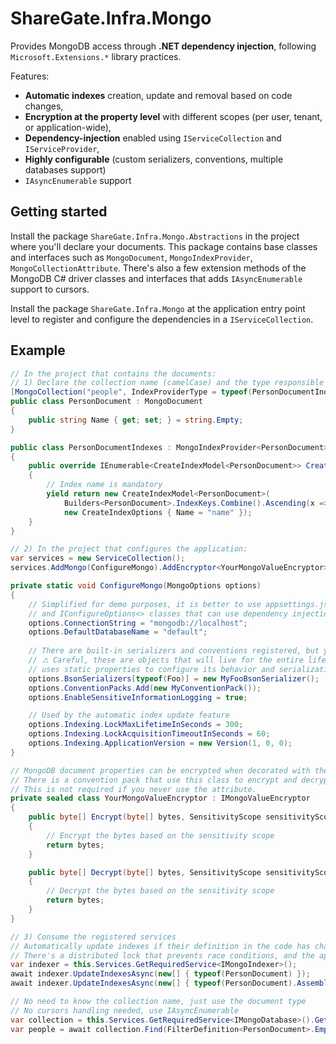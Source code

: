 # ShareGate.Infra.Mongo

Provides MongoDB access through **.NET dependency injection**, following `Microsoft.Extensions.*` library practices.

Features:
* **Automatic indexes** creation, update and removal based on code changes,
* **Encryption at the property level** with different scopes (per user, tenant, or application-wide),
* **Dependency-injection** enabled using `IServiceCollection` and `IServiceProvider`,
* **Highly configurable** (custom serializers, conventions, multiple databases support)
* `IAsyncEnumerable` support


## Getting started

Install the package `ShareGate.Infra.Mongo.Abstractions` in the project where you'll declare your documents.
This package contains base classes and interfaces such as `MongoDocument`, `MongoIndexProvider`, `MongoCollectionAttribute`.
There's also a few extension methods of the MongoDB C# driver classes and interfaces that adds `IAsyncEnumerable` support to cursors.

Install the package `ShareGate.Infra.Mongo` at the application entry point level to register and configure the dependencies in a `IServiceCollection`.


## Example

```csharp
// In the project that contains the documents:
// 1) Declare the collection name (camelCase) and the type responsible for providing indexes (optional)
[MongoCollection("people", IndexProviderType = typeof(PersonDocumentIndexes))]
public class PersonDocument : MongoDocument
{
    public string Name { get; set; } = string.Empty;
}

public class PersonDocumentIndexes : MongoIndexProvider<PersonDocument>
{
    public override IEnumerable<CreateIndexModel<PersonDocument>> CreateIndexModels()
    {
        // Index name is mandatory
        yield return new CreateIndexModel<PersonDocument>(
            Builders<PersonDocument>.IndexKeys.Combine().Ascending(x => x.Name),
            new CreateIndexOptions { Name = "name" });
    }
}

// 2) In the project that configures the application:
var services = new ServiceCollection();
services.AddMongo(ConfigureMongo).AddEncryptor<YourMongoValueEncryptor>();

private static void ConfigureMongo(MongoOptions options)
{
    // Simplified for demo purposes, it is better to use appsettings.json, secret vaults
    // and IConfigureOptions<> classes that can use dependency injection to access other options or dependencies
    options.ConnectionString = "mongodb://localhost";
    options.DefaultDatabaseName = "default";
    
    // There are built-in serializers and conventions registered, but you can remove or override them
    // ⚠ Careful, these are objects that will live for the entire lifetime of the application (singleton) as MongoDB C# driver
    // uses static properties to configure its behavior and serialization
    options.BsonSerializers[typeof(Foo)] = new MyFooBsonSerializer();
    options.ConventionPacks.Add(new MyConventionPack());
    options.EnableSensitiveInformationLogging = true;

    // Used by the automatic index update feature
    options.Indexing.LockMaxLifetimeInSeconds = 300;
    options.Indexing.LockAcquisitionTimeoutInSeconds = 60;
    options.Indexing.ApplicationVersion = new Version(1, 0, 0);
}

// MongoDB document properties can be encrypted when decorated with the [SensitiveInformation(scope)] attribute
// There is a convention pack that use this class to encrypt and decrypt values using a custom BsonSerializer.
// This is not required if you never use the attribute.
private sealed class YourMongoValueEncryptor : IMongoValueEncryptor
{
    public byte[] Encrypt(byte[] bytes, SensitivityScope sensitivityScope)
    {
        // Encrypt the bytes based on the sensitivity scope
        return bytes;
    }

    public byte[] Decrypt(byte[] bytes, SensitivityScope sensitivityScope)
    {
        // Decrypt the bytes based on the sensitivity scope
        return bytes;
    }
}

// 3) Consume the registered services
// Automatically update indexes if their definition in the code has changed - a cryptographic hash is used to detect changes.
// There's a distributed lock that prevents race conditions, and the application version is used to deal with deployements rollbacks.
var indexer = this.Services.GetRequiredService<IMongoIndexer>();
await indexer.UpdateIndexesAsync(new[] { typeof(PersonDocument) });
await indexer.UpdateIndexesAsync(new[] { typeof(PersonDocument).Assembly }); // Assembly scanning alternative

// No need to know the collection name, just use the document type
// No cursors handling needed, use IAsyncEnumerable
var collection = this.Services.GetRequiredService<IMongoDatabase>().GetCollection<PersonDocument>();
var people = await collection.Find(FilterDefinition<PersonDocument>.Empty).ToAsyncEnumerable().ToListAsync();
```